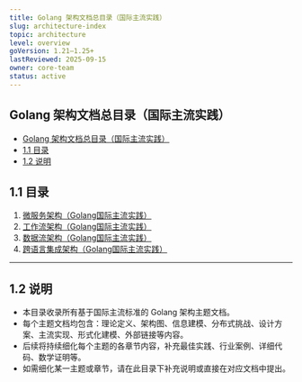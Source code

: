 ```yaml
---
title: Golang 架构文档总目录（国际主流实践）
slug: architecture-index
topic: architecture
level: overview
goVersion: 1.21–1.25+
lastReviewed: 2025-09-15
owner: core-team
status: active
---
```


## Golang 架构文档总目录（国际主流实践）

<!-- TOC START -->
- [Golang 架构文档总目录（国际主流实践）](#golang-架构文档总目录国际主流实践)
- [1.1 目录](#11-目录)
- [1.2 说明](#12-说明)
<!-- TOC END -->

## 1.1 目录

1. [微服务架构（Golang国际主流实践）](./architecture_microservice_golang.md)
2. [工作流架构（Golang国际主流实践）](./architecture_workflow_golang.md)
3. [数据流架构（Golang国际主流实践）](./architecture_dataflow_golang.md)
4. [跨语言集成架构（Golang国际主流实践）](./architecture_cross_language_golang.md)

---

## 1.2 说明

- 本目录收录所有基于国际主流标准的 Golang 架构主题文档。
- 每个主题文档均包含：理论定义、架构图、信息建模、分布式挑战、设计方案、主流实现、形式化建模、外部链接等内容。
- 后续将持续细化每个主题的各章节内容，补充最佳实践、行业案例、详细代码、数学证明等。
- 如需细化某一主题或章节，请在此目录下补充说明或直接在对应文档中提出。
